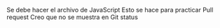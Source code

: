 Se debe hacer el archivo de JavaScript 
Esto se hace para practicar Pull request
Creo que no se muestra en Git status